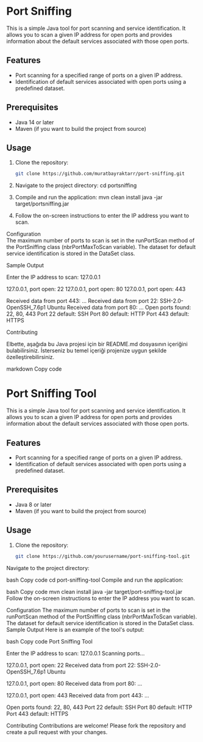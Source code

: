 # Port Sniffing

This is a simple Java tool for port scanning and service identification. It allows you to scan a given IP address for open ports and provides information about the default services associated with those open ports.

## Features

- Port scanning for a specified range of ports on a given IP address.
- Identification of default services associated with open ports using a predefined dataset.

## Prerequisites

- Java 14 or later
- Maven (if you want to build the project from source)

## Usage

1. Clone the repository:

   ```bash
   git clone https://github.com/muratbayraktarr/port-sniffing.git

2.   Navigate to the project directory:
   cd portsniffing
3.   Compile and run the application:
   mvn clean install
   java -jar target/portsniffing.jar
4.   Follow the on-screen instructions to enter the IP address you want to scan.
   
 Configuration  
  The maximum number of ports to scan is set in the runPortScan method of the PortSniffing class (nbrPortMaxToScan variable).
  The dataset for default service identification is stored in the DataSet class.

Sample Output


Enter the IP address to scan: 127.0.0.1

127.0.0.1, port open: 22
127.0.0.1, port open: 80
127.0.0.1, port open: 443

Received data from port 443: <!DOCTYPE html><html><head>...
Received data from port 22: SSH-2.0-OpenSSH_7.6p1 Ubuntu
Received data from port 80: <!DOCTYPE html><html><head>...
Open ports found: 22, 80, 443
Port 22 default: SSH
Port 80 default: HTTP
Port 443 default: HTTPS

Contributing

Elbette, aşağıda bu Java projesi için bir README.md dosyasının içeriğini bulabilirsiniz. İsterseniz bu temel içeriği projenize uygun şekilde özelleştirebilirsiniz.

markdown
Copy code
# Port Sniffing Tool

This is a simple Java tool for port scanning and service identification. It allows you to scan a given IP address for open ports and provides information about the default services associated with those open ports.

## Features

- Port scanning for a specified range of ports on a given IP address.
- Identification of default services associated with open ports using a predefined dataset.

## Prerequisites

- Java 8 or later
- Maven (if you want to build the project from source)

## Usage

1. Clone the repository:

   ```bash
   git clone https://github.com/yourusername/port-sniffing-tool.git
Navigate to the project directory:

bash
Copy code
cd port-sniffing-tool
Compile and run the application:

bash
Copy code
mvn clean install
java -jar target/port-sniffing-tool.jar
Follow the on-screen instructions to enter the IP address you want to scan.

Configuration
The maximum number of ports to scan is set in the runPortScan method of the PortSniffing class (nbrPortMaxToScan variable).
The dataset for default service identification is stored in the DataSet class.
Sample Output
Here is an example of the tool's output:

bash
Copy code
Port Sniffing Tool

Enter the IP address to scan: 127.0.0.1
Scanning ports...

127.0.0.1, port open: 22
Received data from port 22: SSH-2.0-OpenSSH_7.6p1 Ubuntu

127.0.0.1, port open: 80
Received data from port 80: <!DOCTYPE html><html><head>...

127.0.0.1, port open: 443
Received data from port 443: <!DOCTYPE html><html><head>...

Open ports found: 22, 80, 443
Port 22 default: SSH
Port 80 default: HTTP
Port 443 default: HTTPS

Contributing
Contributions are welcome! Please fork the repository and create a pull request with your changes.  
